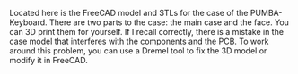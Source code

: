 Located here is the FreeCAD model and STLs for the case of the PUMBA-Keyboard. There are two parts to the case: the main case and the face. You can 3D print them for yourself. If I recall correctly, there is a mistake in the case model that interferes with the components and the PCB. To work around this problem, you can use a Dremel tool to fix the 3D model or modify it in FreeCAD.
